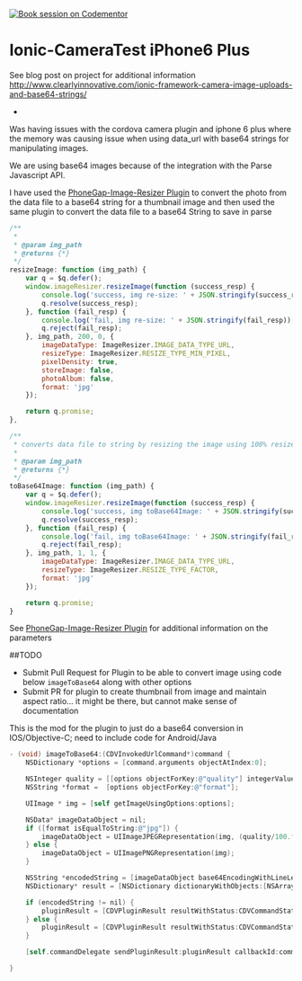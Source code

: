 [![Book session on Codementor](https://cdn.codementor.io/badges/book_session_github.svg)](https://www.codementor.io/aaronksaunders)

# Ionic-CameraTest iPhone6 Plus

See blog post on project for additional information
http://www.clearlyinnovative.com/ionic-framework-camera-image-uploads-and-base64-strings/

-
Was having issues with the cordova camera plugin and iphone 6 plus where the memory was causing issue when using data_url with base64 strings for manipulating images.

We are using base64 images because of the integration with the Parse Javascript API.

I have used the [PhoneGap-Image-Resizer Plugin](https://github.com/timkalinowski/PhoneGap-Image-Resizer) to convert the photo from the data file to a base64 string for a thumbnail image and then used the same plugin to convert the data file to a base64 String to save in parse

```Javascript
/**
 *
 * @param img_path
 * @returns {*}
 */
resizeImage: function (img_path) {
    var q = $q.defer();
    window.imageResizer.resizeImage(function (success_resp) {
        console.log('success, img re-size: ' + JSON.stringify(success_resp));
        q.resolve(success_resp);
    }, function (fail_resp) {
        console.log('fail, img re-size: ' + JSON.stringify(fail_resp));
        q.reject(fail_resp);
    }, img_path, 200, 0, {
        imageDataType: ImageResizer.IMAGE_DATA_TYPE_URL,
        resizeType: ImageResizer.RESIZE_TYPE_MIN_PIXEL,
        pixelDensity: true,
        storeImage: false,
        photoAlbum: false,
        format: 'jpg'
    });

    return q.promise;
},

/**
 * converts data file to string by resizing the image using 100% resize factor
 * 
 * @param img_path
 * @returns {*}
 */
toBase64Image: function (img_path) {
    var q = $q.defer();
    window.imageResizer.resizeImage(function (success_resp) {
        console.log('success, img toBase64Image: ' + JSON.stringify(success_resp));
        q.resolve(success_resp);
    }, function (fail_resp) {
        console.log('fail, img toBase64Image: ' + JSON.stringify(fail_resp));
        q.reject(fail_resp);
    }, img_path, 1, 1, {
        imageDataType: ImageResizer.IMAGE_DATA_TYPE_URL,
        resizeType: ImageResizer.RESIZE_TYPE_FACTOR,
        format: 'jpg'
    });

    return q.promise;
}
```

See [PhoneGap-Image-Resizer Plugin](https://github.com/timkalinowski/PhoneGap-Image-Resizer) for additional information on the parameters

##TODO

* Submit Pull Request for Plugin to be able to convert image using code below `imageToBase64` along with other options
* Submit PR for plugin to create thumbnail from image and maintain aspect ratio... it might be there, but cannot make sense of documentation

This is the mod for the plugin to just do a base64 conversion in IOS/Objective-C; need to include code for Android/Java
```Objective-C
- (void) imageToBase64:(CDVInvokedUrlCommand*)command {
    NSDictionary *options = [command.arguments objectAtIndex:0];

    NSInteger quality = [[options objectForKey:@"quality"] integerValue];
    NSString *format =  [options objectForKey:@"format"];

    UIImage * img = [self getImageUsingOptions:options];

    NSData* imageDataObject = nil;
    if ([format isEqualToString:@"jpg"]) {
        imageDataObject = UIImageJPEGRepresentation(img, (quality/100.f));
    } else {
        imageDataObject = UIImagePNGRepresentation(img);
    }

    NSString *encodedString = [imageDataObject base64EncodingWithLineLength:0];
    NSDictionary* result = [NSDictionary dictionaryWithObjects:[NSArray arrayWithObjects:encodedString, nil] forKeys:[NSArray arrayWithObjects: @"imageData",nil]];

    if (encodedString != nil) {
        pluginResult = [CDVPluginResult resultWithStatus:CDVCommandStatus_OK messageAsDictionary:result];
    } else {
        pluginResult = [CDVPluginResult resultWithStatus:CDVCommandStatus_ERROR];
    }

    [self.commandDelegate sendPluginResult:pluginResult callbackId:command.callbackId];

}
```
